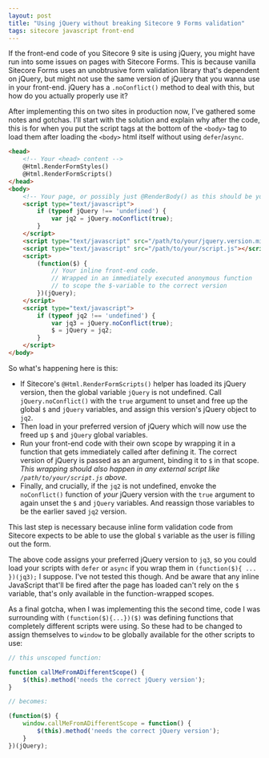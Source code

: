 ```yaml
---
layout: post
title: "Using jQuery without breaking Sitecore 9 Forms validation"
tags: sitecore javascript front-end
---
```


If the front-end code of you Sitecore 9 site is using jQuery, you might have run into some issues on pages with Sitecore Forms. This is because vanilla Sitecore Forms uses an unobtrusive form validation library that's dependent on jQuery, but might not use the same version of jQuery that you wanna use in your front-end. jQuery has a `.noConflict()` method to deal with this, but how do you actually properly use it?

After implementing this on two sites in production now, I've gathered some notes and gotchas. I'll start with the solution and explain why after the code, this is for when you put the script tags at the bottom of the `<body>` tag to load them after loading the `<body>` html itself without using `defer`/`async`.

```html
<head>
	<!-- Your <head> content -->
	@Html.RenderFormStyles()
	@Html.RenderFormScripts()
</head>
<body>
	<!-- Your page, or possibly just @RenderBody() as this should be your Outer Layout -->
	<script type="text/javascript">
		if (typeof jQuery !== 'undefined') {
			var jq2 = jQuery.noConflict(true);
		}
	</script>
	<script type="text/javascript" src="/path/to/your/jquery.version.min.js"></script>
	<script type="text/javascript" src="/path/to/your/script.js"></script>
	<script>
		(function($) {
			// Your inline front-end code.
			// Wrapped in an immediately executed anonymous function
			// to scope the $-variable to the correct version
		})(jQuery);
	</script>
	<script type="text/javascript">
		if (typeof jq2 !== 'undefined') {
			var jq3 = jQuery.noConflict(true);
			$ = jQuery = jq2;
		}
	</script>
</body>
```

So what's happening here is this:

* If Sitecore's `@Html.RenderFormScripts()` helper has loaded its jQuery version, then the global variable `jQuery` is not undefined. Call `jQuery.noConflict()` with the `true` argument to unset and free up the global `$` and `jQuery` variables, and assign this version's jQuery object to `jq2`.
* Then load in your preferred version of jQuery which will now use the freed up `$` and `jQuery` global variables.
* Run your front-end code with their own scope by wrapping it in a function that gets immediately called after defining it. The correct version of jQuery is passed as an argument, binding it to `$` in that scope.  
  _This wrapping should also happen in any external script like `/path/to/your/script.js` above._
* Finally, and crucially, if the `jq2` is not undefined, envoke the `noConflict()` function of _your_ jQuery version with the `true` argument to again unset the `$` and `jQuery` variables. And reassign those variables to be the earlier saved `jq2` version.

This last step is necessary because inline form validation code from Sitecore expects to be able to use the global `$` variable as the user is filling out the form.

The above code assigns your preferred jQuery version to `jq3`, so you could load your scripts with `defer` or `async` if you wrap them in `(function($){ ... })(jq3);` I suppose. I've not tested this though. And be aware that any inline JavaScript that'll be fired after the page has loaded can't rely on the `$` variable, that's only available in the function-wrapped scopes.

As a final gotcha, when I was implementing this the second time, code I was surrounding with `(function($){...})($)` was defining functions that completely different scripts were using. So these had to be changed to assign themselves to `window` to be globally available for the other scripts to use:

```js
// this unscoped function:

function callMeFromADifferentScope() {
	$(this).method('needs the correct jQuery version');
}

// becomes:

(function($) {
	window.callMeFromADifferentScope = function() {
		$(this).method('needs the correct jQuery version');
	}
})(jQuery);
```
